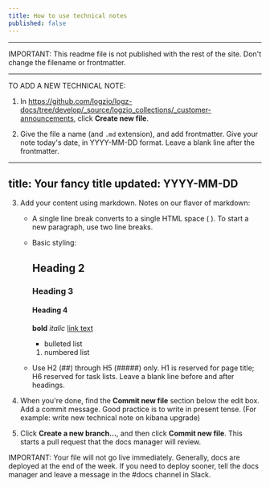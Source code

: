 ```yaml
---
title: How to use technical notes
published: false
---
```


****** ****** ****** ****** ****** ****** ****** ****** ****** ****** ****** ****** ****** ****** ****** ******
IMPORTANT: This readme file is not published with the rest of the site. Don't change the filename or frontmatter.
****** ****** ****** ****** ****** ****** ****** ****** ****** ****** ****** ****** ****** ****** ****** ******

TO ADD A NEW TECHNICAL NOTE:
1. In https://github.com/logzio/logz-docs/tree/develop/_source/logzio_collections/_customer-announcements, click **Create new file**.

2. Give the file a name (and `.md` extension), and add frontmatter. Give your note today's date, in YYYY-MM-DD format. Leave a blank line after the frontmatter.
---
title: Your fancy title
updated: YYYY-MM-DD
---

3. Add your content using markdown. Notes on our flavor of markdown:

    * A single line break converts to a single HTML space (&nbsp;). To start a new paragraph, use two line breaks.

    * Basic styling:
      ## Heading 2
      ### Heading 3
      #### Heading 4
      **bold**
      _italic_
      [link text](https://some-website.com)
      * bulleted list
      1. numbered list

    * Use H2 (##) through H5 (#####) only. H1 is reserved for page title; H6 reserved for task lists.
      Leave a blank line before and after headings.

4. When you're done, find the **Commit new file** section below the edit box. Add a commit message.
    Good practice is to write in present tense. (For example: write new technical note on kibana upgrade)

5. Click **Create a new branch...**, and then click **Commit new file**. This starts a pull request that the docs manager will review.

IMPORTANT: Your file will not go live immediately. Generally, docs are deployed at the end of the week. If you need to deploy sooner, tell the docs manager and leave a message in the #docs channel in Slack.